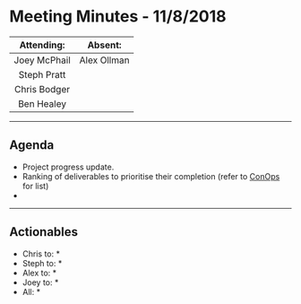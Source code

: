 # Meeting Minutes - 11/8/2018

| Attending: | Absent: |
| :---: | :---: |
| Joey McPhail | Alex Ollman |
| Steph Pratt | |
| Chris Bodger | |
| Ben Healey| |

---

## Agenda
* Project progress update.
* Ranking of deliverables to prioritise their completion (refer to [ConOps](docs/CONOPS.md) for list)
* 

---

## Actionables
* Chris to:
  * 
* Steph to:
  * 
* Alex to:
  * 
* Joey to:
  * 
* All:
  * 
